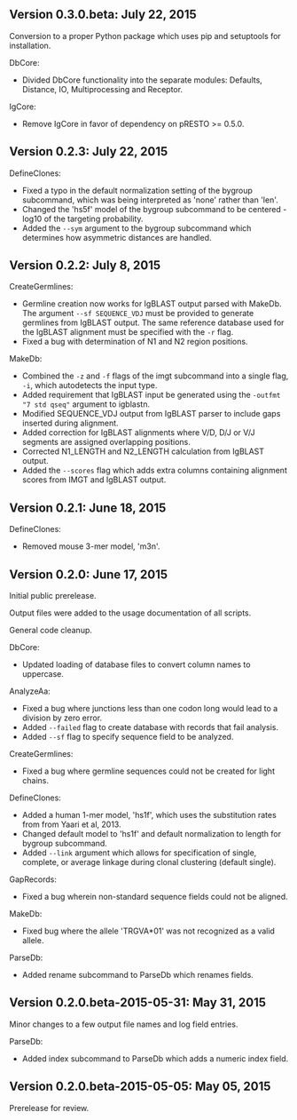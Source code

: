 Version 0.3.0.beta:  July 22, 2015
-------------------------------------------------------------------------------

Conversion to a proper Python package which uses pip and setuptools for 
installation.

DbCore:

+ Divided DbCore functionality into the separate modules: Defaults, Distance, 
  IO, Multiprocessing and Receptor.

IgCore:

+ Remove IgCore in favor of dependency on pRESTO >= 0.5.0.
  
  
Version 0.2.3:  July 22, 2015
-------------------------------------------------------------------------------

DefineClones:

+ Fixed a typo in the default normalization setting of the bygroup subcommand, 
  which was being interpreted as 'none' rather than 'len'.
+ Changed the 'hs5f' model of the bygroup subcommand to be centered -log10 of 
  the targeting probability.
+ Added the `--sym` argument to the bygroup subcommand which determines how 
  asymmetric distances are handled.
   

Version 0.2.2:  July 8, 2015
-------------------------------------------------------------------------------

CreateGermlines:

+ Germline creation now works for IgBLAST output parsed with MakeDb. The 
  argument `--sf SEQUENCE_VDJ` must be provided to generate germlines from 
  IgBLAST output. The same reference database used for the IgBLAST alignment
  must be specified with the `-r` flag.
+ Fixed a bug with determination of N1 and N2 region positions.

MakeDb:

+ Combined the `-z` and `-f` flags of the imgt subcommand into a single flag, 
  `-i`, which autodetects the input type.
+ Added requirement that IgBLAST input be generated using the 
  `-outfmt "7 std qseq"` argument to igblastn.
+ Modified SEQUENCE_VDJ output from IgBLAST parser to include gaps inserted 
  during alignment.
+ Added correction for IgBLAST alignments where V/D, D/J or V/J segments are
  assigned overlapping positions.
+ Corrected N1_LENGTH and N2_LENGTH calculation from IgBLAST output.
+ Added the `--scores` flag which adds extra columns containing alignment 
  scores from IMGT and IgBLAST output.


Version 0.2.1:  June 18, 2015
-------------------------------------------------------------------------------

DefineClones:

+ Removed mouse 3-mer model, 'm3n'. 


Version 0.2.0:  June 17, 2015
-------------------------------------------------------------------------------

Initial public prerelease.  

Output files were added to the usage documentation of all scripts. 

General code cleanup.  

DbCore:

+ Updated loading of database files to convert column names to uppercase.

AnalyzeAa:

+ Fixed a bug where junctions less than one codon long would lead to a 
  division by zero error.
+ Added `--failed` flag to create database with records that fail analysis.
+ Added `--sf` flag to specify sequence field to be analyzed.

CreateGermlines:

+ Fixed a bug where germline sequences could not be created for light chains.

DefineClones:

+ Added a human 1-mer model, 'hs1f', which uses the substitution rates from 
  from Yaari et al, 2013.
+ Changed default model to 'hs1f' and default normalization to length for 
  bygroup subcommand.
+ Added `--link` argument which allows for specification of single, complete,
  or average linkage during clonal clustering (default single).

GapRecords:

+ Fixed a bug wherein non-standard sequence fields could not be aligned. 

MakeDb:

+ Fixed bug where the allele 'TRGVA*01' was not recognized as a valid allele.

ParseDb:

+ Added rename subcommand to ParseDb which renames fields.



Version 0.2.0.beta-2015-05-31:  May 31, 2015
-------------------------------------------------------------------------------

Minor changes to a few output file names and log field entries.

ParseDb:

+ Added index subcommand to ParseDb which adds a numeric index field.


Version 0.2.0.beta-2015-05-05:  May 05, 2015
-------------------------------------------------------------------------------

Prerelease for review.